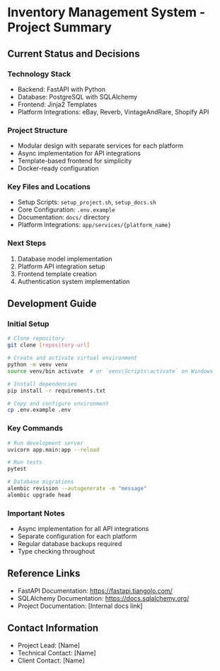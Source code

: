 # Inventory Management System - Project Summary

## Current Status and Decisions

### Technology Stack
- Backend: FastAPI with Python
- Database: PostgreSQL with SQLAlchemy
- Frontend: Jinja2 Templates
- Platform Integrations: eBay, Reverb, VintageAndRare, Shopify API

### Project Structure
- Modular design with separate services for each platform
- Async implementation for API integrations
- Template-based frontend for simplicity
- Docker-ready configuration

### Key Files and Locations
- Setup Scripts: `setup_project.sh`, `setup_docs.sh`
- Core Configuration: `.env.example`
- Documentation: `docs/` directory
- Platform Integrations: `app/services/{platform_name}`

### Next Steps
1. Database model implementation
2. Platform API integration setup
3. Frontend template creation
4. Authentication system implementation

## Development Guide

### Initial Setup
```bash
# Clone repository
git clone [repository-url]

# Create and activate virtual environment
python -m venv venv
source venv/bin activate  # or `venv\Scripts\activate` on Windows

# Install dependencies
pip install -r requirements.txt

# Copy and configure environment
cp .env.example .env
```

### Key Commands
```bash
# Run development server
uvicorn app.main:app --reload

# Run tests
pytest

# Database migrations
alembic revision --autogenerate -m "message"
alembic upgrade head
```

### Important Notes
- Async implementation for all API integrations
- Separate configuration for each platform
- Regular database backups required
- Type checking throughout

## Reference Links
- FastAPI Documentation: https://fastapi.tiangolo.com/
- SQLAlchemy Documentation: https://docs.sqlalchemy.org/
- Project Documentation: [Internal docs link]

## Contact Information
- Project Lead: [Name]
- Technical Contact: [Name]
- Client Contact: [Name]
